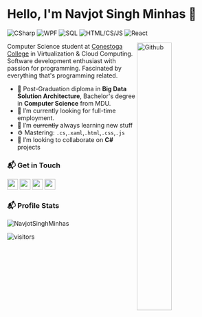 # Hello, I'm Navjot Singh Minhas 👋

![CSharp](https://img.shields.io/badge/CSharp-Expert-purple)
![WPF](https://img.shields.io/badge/WPF-Intermediate-black)
![SQL](https://img.shields.io/badge/SQL-Intermediate-blue)
![HTML/CS/JS](https://img.shields.io/badge/HTML/CS/JS-Intermediate-orange)
![React](https://img.shields.io/badge/React-Beginner-0077B5)

<img width="40%" align="right" alt="Github" src="https://navjotsinghminhas.com/images/programmer.gif" />

Computer Science student at [Conestoga College](https://www.conestogac.on.ca) in Virtualization & Cloud Computing. Software development enthusiast with passion for programming. Fascinated by everything that's programming related.

- 🔭 Post-Graduation diploma in **Big Data Solution Architecture**, Bachelor's degree in **Computer Science** from MDU.
- 🌱 I’m currently looking for full-time employment.
- 🌱 I’m <s>currently</s> always learning new stuff
- ⚙️ Mastering: `.cs`,`.xaml`,`.html`,`.css`,`.js`
- 👯 I’m looking to collaborate on **C#** projects

### 📬 Get in Touch

<p><a href="https://www.linkedin.com/in/navjotsinghminhas/"><img src="https://img.shields.io/badge/linkedin-%230077B5.svg?&style=for-the-badge&logo=linkedin&logoColor=white" height=25></a>  <a href="https://navjotsinghminhas.com/"><img src="https://img.shields.io/badge/website-%236c63ff.svg?&style=for-the-badge&logo=internet%20explorer&logoColor=white" height=25></a>  <a href="https://twitter.com/NavjotSingh548"><img src="https://img.shields.io/badge/twitter-%231DA1F2.svg?&style=for-the-badge&logo=twitter&logoColor=white" height=25></a>  <a href="mailto:navjotsingh548@gmail.com"><img src="https://img.shields.io/badge/gmail-%23DB4437.svg?&style=for-the-badge&logo=gmail&logoColor=white" height=25></a> </p>

### 📬 Profile Stats

<img src="https://github-readme-stats.vercel.app/api?username=NavjotSinghMinhas&show_icons=true&count_private=true" alt="NavjotSinghMinhas" />
<p><img src="https://api.visitorbadge.io/api/visitors?path=NavjotSinghMinhas&countColor=%23263759" alt="visitors"></p>
